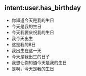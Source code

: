 ## intent:user.has_birthday
- 你知道今天是我的生日
- 今天是我的生日
- 今天我要庆祝我的生日
- 我今天出生
- 这是我的B日
- 我出生在这一天
- 今天是我出生的日子
- 我想让你知道今天是我的生日
- 是啊，今天是我的生日
